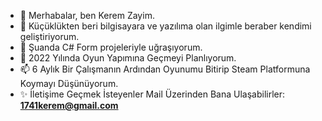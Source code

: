 - 👋 Merhabalar, ben Kerem Zayim.
- 👀 Küçüklükten beri bilgisayara ve yazılıma olan ilgimle beraber kendimi geliştiriyorum.
- 🌱 Şuanda C# Form projeleriyle uğraşıyorum.
- 💞️ 2022 Yılında Oyun Yapımına Geçmeyi Planlıyorum.
- 📫 6 Aylık Bir Çalışmanın Ardından Oyunumu Bitirip Steam Platformuna Koymayı Düşünüyorum.
- ✨ İletişime Geçmek İsteyenler Mail Üzerinden Bana Ulaşabilirler: <b> 1741kerem@gmail.com </b>
